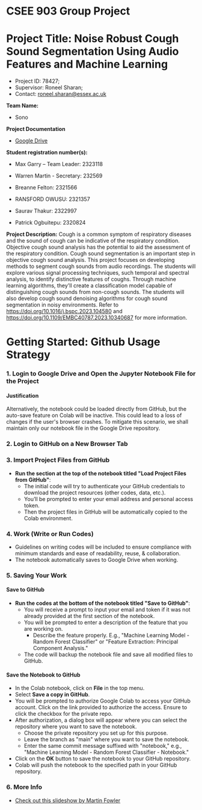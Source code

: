 # CSEE 903 Group Project 

# Project Title: Noise Robust Cough Sound Segmentation Using Audio Features and Machine Learning
- Project ID: 78427; 
- Supervisor: Roneel Sharan;
- Contact: roneel.sharan@essex.ac.uk

**Team Name:**
- Sono

**Project Documentation**
- [Google Drive](https://drive.google.com/drive/folders/1vPHf0wGuo_vNYT0-DNQPbkM_VB-gTpfA?usp=drive_link)

**Student registration number(s):**
- Max Garry – Team Leader: 2323118
- Warren Martin - Secretary: 232569

- Breanne Felton: 2321566
- RANSFORD OWUSU: 2321357
- Saurav Thakur: 2322997
- Patrick Ogbuitepu: 2320824

**Project Description:**
Cough is a common symptom of respiratory diseases and the sound of cough can be indicative of the respiratory condition. Objective cough sound analysis has the potential to aid the assessment of the respiratory condition. Cough sound segmentation is an important step in objective cough sound analysis. This project focuses on developing methods to segment cough sounds from audio recordings. The students will explore various signal processing techniques, such temporal and spectral analysis, to identify distinctive features of coughs. Through machine learning algorithms, they'll create a classification model capable of distinguishing cough sounds from non-cough sounds. The students will also develop cough sound denoising algorithms for cough sound segmentation in noisy environments. Refer to https://doi.org/10.1016/j.bspc.2023.104580 and https://doi.org/10.1109/EMBC40787.2023.10340687 for more information.


# Getting Started: Github Usage Strategy
### 1. Login to Google Drive and Open the Jupyter Notebook File for the Project

#### Justification
Alternatively, the notebook could be loaded directly from GitHub, but the auto-save feature on Colab will be inactive. This could lead to a loss of changes if the user's browser crashes. To mitigate this scenario, we shall maintain only our notebook file in the Google Drive repository.

### 2. Login to GitHub on a New Browser Tab

### 3. Import Project Files from GitHub

- **Run the section at the top of the notebook titled "Load Project Files from GitHub"**:
  - The initial code will try to authenticate your GitHub credentials to download the project resources (other codes, data, etc.).
  - You’ll be prompted to enter your email address and personal access token.
  - Then the project files in GitHub will be automatically copied to the Colab environment.

### 4. Work (Write or Run Codes)

- Guidelines on writing codes will be included to ensure compliance with minimum standards and ease of readability, reuse, & collaboration.
- The notebook automatically saves to Google Drive when working.

### 5. Saving Your Work

#### Save to GitHub

- **Run the codes at the bottom of the notebook titled "Save to GitHub"**:
  - You will receive a prompt to input your email and token if it was not already provided at the first section of the notebook.
  - You will be prompted to enter a description of the feature that you are working on. 
    - Describe the feature properly. E.g., "Machine Learning Model - Random Forest Classifier" or "Feature Extraction: Principal Component Analysis."
  - The code will backup the notebook file and save all modified files to GitHub.

#### Save the Notebook to GitHub

- In the Colab notebook, click on **File** in the top menu.
- Select **Save a copy in GitHub**.
- You will be prompted to authorize Google Colab to access your GitHub account. Click on the link provided to authorize the access. Ensure to click the checkbox for the private repo.
- After authorization, a dialog box will appear where you can select the repository where you want to save the notebook.
  - Choose the private repository you set up for this purpose.
  - Leave the branch as "main" where you want to save the notebook.
  - Enter the same commit message suffixed with "notebook," e.g., "Machine Learning Model - Random Forest Classifier - Notebook."
- Click on the **OK** button to save the notebook to your GitHub repository.
- Colab will push the notebook to the specified path in your GitHub repository.

### 6. More Info

- [Check out this slideshow by Martin Fowler](https://martinfowler.com/articles/continuousIntegration.html#BuildingAFeatureWithContinuousIntegration)

